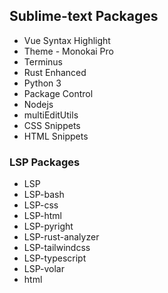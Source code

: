 ## Sublime-text Packages

* Vue Syntax Highlight
* Theme - Monokai Pro
* Terminus
* Rust Enhanced
* Python 3 
* Package Control
* Nodejs
* multiEditUtils
* CSS Snippets
* HTML Snippets
 
### LSP Packages
 
* LSP
* LSP-bash
* LSP-css
* LSP-html
* LSP-pyright
* LSP-rust-analyzer
* LSP-tailwindcss
* LSP-typescript
* LSP-volar
* html


